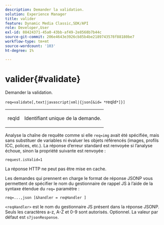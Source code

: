 ```yaml
---
description: Demander la validation.
solution: Experience Manager
title: valider
feature: Dynamic Media Classic,SDK/API
role: Developer,User
exl-id: 88424371-45a0-43bb-af49-2e8568b7b44c
source-git-commit: 206e4643e3926cb85b4be2189743578f88180be7
workflow-type: tm+mt
source-wordcount: '103'
ht-degree: 1%

---
```


# valider{#validate}

Demander la validation.

`req=validate[,text|javascript|xml|{json[&id= *`reqId`*]}]`

<table id="simpletable_F214CDA7580A46C0B5CF14CF13AA9B0A"> 
 <tr class="strow"> 
  <td class="stentry"> <p><span class="codeph"><span class="varname"> reqId</span> </span> </p> </td> 
  <td class="stentry"> <p>Identifiant unique de la demande. </p></td> 
 </tr> 
</table>

Analyse la chaîne de requête comme si elle `req=img` avait été spécifiée, mais sans substituer de variables ni évaluer les objets référencés (images, profils ICC, polices, etc.). La réponse d’erreur standard est renvoyée si l’analyse échoue, sinon la propriété suivante est renvoyée :

`request.isValid=1`

La réponse HTTP ne peut pas être mise en cache.

Les demandes qui prennent en charge le format de réponse JSONP vous permettent de spécifier le nom du gestionnaire de rappel JS à l’aide de la syntaxe étendue du `req=` paramètre :

`req=...,json [&handler = reqHandler ]`

`<reqHandler>` est le nom du gestionnaire JS présent dans la réponse JSONP. Seuls les caractères a-z, A-Z et 0-9 sont autorisés. Optionnel. La valeur par défaut est `s7jsonResponse`.
